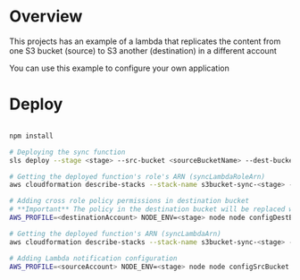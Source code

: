 # Overview
This projects has an example of a lambda that replicates the content from one S3 bucket (source) to S3 another (destination) in a different account

You can use this example to configure your own application

# Deploy
```sh

npm install

# Deploying the sync function
sls deploy --stage <stage> --src-bucket <sourceBucketName> --dest-bucket <destinationBucketName> --aws-profile <sourceAccount>

# Getting the deployed function's role's ARN (syncLambdaRoleArn)
aws cloudformation describe-stacks --stack-name s3bucket-sync-<stage> --query 'Stacks[0].Outputs[?OutputKey==`SyncBucketsRoleArn`].OutputValue' --output text --profile <sourceAccount>

# Adding cross role policy permissions in destination bucket
# **Important** The policy in the destination bucket will be replaced with this command. Do it manually if you already have a policy you wanna keep
AWS_PROFILE=<destinationAccount> NODE_ENV=<stage> node node configDestBucket.js --lambda-role-arn <syncLambdaRoleArn>

# Getting the deployed function's ARN (syncLambdaArn)
aws cloudformation describe-stacks --stack-name s3bucket-sync-<stage> --query 'Stacks[0].Outputs[?OutputKey==`SyncBucketsLambdaArn`].OutputValue' --output text --profile <sourceAccount>

# Adding Lambda notification configuration
AWS_PROFILE=<sourceAccount> NODE_ENV=<stage> node node configSrcBucket.js --lambda-arn <syncLambdaArn>


```


